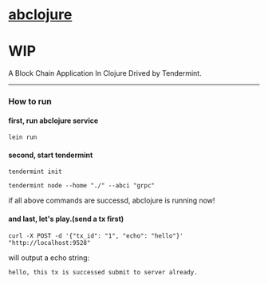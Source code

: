# [abclojure](https://github.com/zTgx/abclojure)

# WIP

A Block Chain Application In Clojure Drived by Tendermint.

---

### How to run
#### first, run abclojure service 
```shell
lein run
```

#### second, start tendermint
```shell
tendermint init
```
```shell
tendermint node --home "./" --abci "grpc"
```
if all above commands are successd, abclojure is running now!

#### and last, let's play.(send a tx first)
```shell
curl -X POST -d '{"tx_id": "1", "echo": "hello"}' "http://localhost:9528"
```
will output a echo string:
```shell
hello, this tx is successed submit to server already.
```